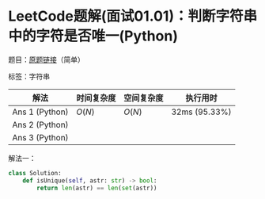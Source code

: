 # LeetCode题解(面试01.01)：判断字符串中的字符是否唯一(Python)

题目：[原题链接](https://leetcode-cn.com/problems/is-unique-lcci/)（简单）

标签：字符串

| 解法           | 时间复杂度 | 空间复杂度 | 执行用时      |
| -------------- | ---------- | ---------- | ------------- |
| Ans 1 (Python) | $O(N)$     | $O(N)$     | 32ms (95.33%) |
| Ans 2 (Python) |            |            |               |
| Ans 3 (Python) |            |            |               |

解法一：

```python
class Solution:
    def isUnique(self, astr: str) -> bool:
        return len(astr) == len(set(astr))
```

